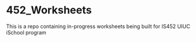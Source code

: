 # 452_Worksheets

This is a repo containing in-progress worksheets being built for IS452 UIUC iSchool program
